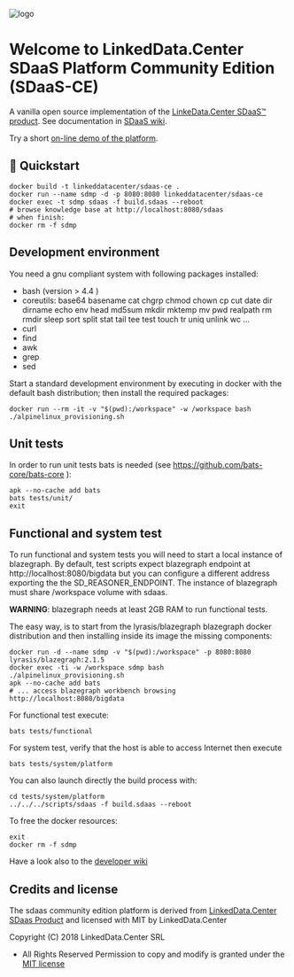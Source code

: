 ![logo](http://linkeddata.center/resources/v4/logo/Logo-colori-trasp_oriz-640x220.png)

# Welcome to LinkedData.Center SDaaS Platform Community Edition (SDaaS-CE)

A vanilla open source implementation of the [LinkeData.Center SDaaS™ product](https://it.linkeddata.center/p/sdaas).
See documentation in [SDaaS wiki](https://bitbucket.org/linkeddatacenter/sdaas/wiki/Home).

Try a short [on-line demo of the platform](https://en.linkeddata.center/l/sdaas-ce-demo/).

## 🚀 Quickstart

```
docker build -t linkeddatacenter/sdaas-ce .
docker run --name sdmp -d -p 8080:8080 linkeddatacenter/sdaas-ce
docker exec -t sdmp sdaas -f build.sdaas --reboot
# browse knowledge base at http://localhost:8080/sdaas
# when finish:
docker rm -f sdmp
```


## Development environment ##

You need a gnu compliant system with following packages installed:

- bash (version > 4.4 )
- coreutils: base64 basename cat chgrp chmod chown cp cut date dir dirname echo env
  head md5sum mkdir mktemp mv pwd realpath rm rmdir sleep sort split stat tail tee test
  touch tr uniq unlink wc ...
- curl
- find
- awk
- grep
- sed

Start a standard development environment by executing in docker with the 
default bash distribution; then install the required packages:


```
docker run --rm -it -v "$(pwd):/workspace" -w /workspace bash
./alpinelinux_provisioning.sh
```


## Unit tests ###

In order to run unit tests bats is needed (see https://github.com/bats-core/bats-core ):

```
apk --no-cache add bats
bats tests/unit/
exit
```


## Functional and system test

To run functional and system tests you will need to start a local instance of blazegraph.
By default, test scripts expect blazegraph endpoint at http://localhost:8080/bigdata 
but you can configure a different address exporting the the SD_REASONER_ENDPOINT.
The instance of blazegraph must share /workspace volume with sdaas.

**WARNING**: blazegraph needs at least 2GB RAM to run functional tests.

The easy way, is to start from  the lyrasis/blazegraph blazegraph docker distribution 
and then installing inside its image the missing components:

```
docker run -d --name sdmp -v "$(pwd):/workspace" -p 8080:8080  lyrasis/blazegraph:2.1.5
docker exec -ti -w /workspace sdmp bash
./alpinelinux_provisioning.sh
apk --no-cache add bats
# ... access blazegraph workbench browsing http://localhost:8080/bigdata
```


For functional test execute: 

```
bats tests/functional
```

For system test, verify that the host is able to access Internet then  execute 

```
bats tests/system/platform
```

You can also launch directly the build process with:

```
cd tests/system/platform
../../../scripts/sdaas -f build.sdaas --reboot
```

To free the docker resources:

```
exit
docker rm -f sdmp 
```

Have a look also to the [developer wiki](https://github.com/linkeddatacenter/sdaas-ce/wiki)

## Credits and license

The sdaas community edition platform is derived from [LinkedData.Center SDaas Product](https://it.linkeddata.center/p/sdaas) and licensed with MIT by LinkedData.Center

Copyright (C) 2018 LinkedData.Center SRL
 - All Rights Reserved
Permission to copy and modify is granted under the [MIT license](LICENSE)

